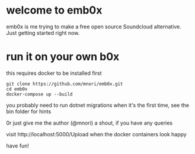 # welcome to emb0x
emb0x is me trying to make a free open source Soundcloud alternative. Just getting started right now.

# run it on your own b0x
this requires docker to be installed first
```
git clone https://github.com/mnori/emb0x.git
cd emb0x
docker-compose up --build
```

you probably need to run dotnet migrations when it's the first time, see the bin folder for hints

0r just give me the author (@mnori) a shout, if you have any queries

visit http://localhost:5000/Upload when the docker containers look happy

have fun!
